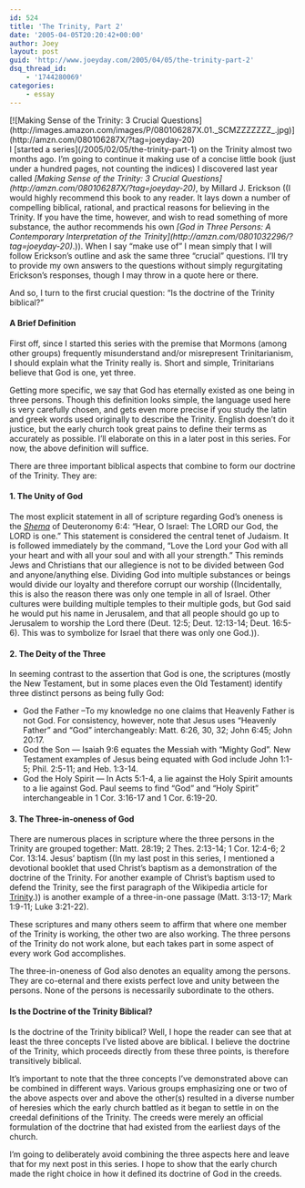 ```yaml
---
id: 524
title: 'The Trinity, Part 2'
date: '2005-04-05T20:20:42+00:00'
author: Joey
layout: post
guid: 'http://www.joeyday.com/2005/04/05/the-trinity-part-2'
dsq_thread_id:
    - '1744280069'
categories:
    - essay
---
```


<div class="lpic">[![Making Sense of the Trinity: 3 Crucial Questions](http://images.amazon.com/images/P/080106287X.01._SCMZZZZZZZ_.jpg)](http://amzn.com/080106287X/?tag=joeyday-20)</div>I [started a series](/2005/02/05/the-trinity-part-1) on the Trinity almost two months ago. I’m going to continue it making use of a concise little book (just under a hundred pages, not counting the indices) I discovered last year called <cite>[Making Sense of the Trinity: 3 Crucial Questions](http://amzn.com/080106287X/?tag=joeyday-20)</cite>, by Millard J. Erickson ((I would highly recommend this book to any reader. It lays down a number of compelling biblical, rational, and practical reasons for believing in the Trinity. If you have the time, however, and wish to read something of more substance, the author recommends his own <cite>[God in Three Persons: A Contemporary Interpretation of the Trinity](http://amzn.com/0801032296/?tag=joeyday-20)</cite>.)). When I say “make use of” I mean simply that I will follow Erickson’s outline and ask the same three “crucial” questions. I’ll try to provide my own answers to the questions without simply regurgitating Erickson’s responses, though I may throw in a quote here or there.

And so, I turn to the first crucial question: “Is the doctrine of the Trinity biblical?”

#### A Brief Definition

First off, since I started this series with the premise that Mormons (among other groups) frequently misunderstand and/or misrepresent Trinitarianism, I should explain what the Trinity really is. Short and simple, Trinitarians believe that God is one, yet three.

Getting more specific, we say that God has eternally existed as one being in three persons. Though this definition looks simple, the language used here is very carefully chosen, and gets even more precise if you study the latin and greek words used originally to describe the Trinity. English doesn’t do it justice, but the early church took great pains to define their terms as accurately as possible. I’ll elaborate on this in a later post in this series. For now, the above definition will suffice.

There are three important biblical aspects that combine to form our doctrine of the Trinity. They are:

#### 1. The Unity of God

The most explicit statement in all of scripture regarding God’s oneness is the *[Shema](http://en.wikipedia.org/wiki/Shema)* of Deuteronomy 6:4: “Hear, O Israel: The LORD our God, the LORD is one.” This statement is considered the central tenet of Judaism. It is followed immediately by the command, “Love the Lord your God with all your heart and with all your soul and with all your strength.” This reminds Jews and Christians that our allegience is not to be divided between God and anyone/anything else. Dividing God into multiple substances or beings would divide our loyalty and therefore corrupt our worship ((Incidentally, this is also the reason there was only one temple in all of Israel. Other cultures were building multiple temples to their multiple gods, but God said he would put his name in Jerusalem, and that all people should go up to Jerusalem to worship the Lord there (Deut. 12:5; Deut. 12:13-14; Deut. 16:5-6). This was to symbolize for Israel that there was only one God.)).

#### 2. The Deity of the Three

In seeming contrast to the assertion that God is one, the scriptures (mostly the New Testament, but in some places even the Old Testament) identify three distinct persons as being fully God:

- God the Father –To my knowledge no one claims that Heavenly Father is not God. For consistency, however, note that Jesus uses “Heavenly Father” and “God” interchangeably: Matt. 6:26, 30, 32; John 6:45; John 20:17.
- God the Son — Isaiah 9:6 equates the Messiah with “Mighty God”. New Testament examples of Jesus being equated with God include John 1:1-5; Phil. 2:5-11; and Heb. 1:3-14.
- God the Holy Spirit — In Acts 5:1-4, a lie against the Holy Spirit amounts to a lie against God. Paul seems to find “God” and “Holy Spirit” interchangeable in 1 Cor. 3:16-17 and 1 Cor. 6:19-20.

#### 3. The Three-in-oneness of God

There are numerous places in scripture where the three persons in the Trinity are grouped together: Matt. 28:19; 2 Thes. 2:13-14; 1 Cor. 12:4-6; 2 Cor. 13:14. Jesus’ baptism ((In my last post in this series, I mentioned a devotional booklet that used Christ’s baptism as a demonstration of the doctrine of the Trinity. For another example of Christ’s baptism used to defend the Trinity, see the first paragraph of the Wikipedia article for [Trinity](http://en.wikipedia.org/wiki/Trinity).)) is another example of a three-in-one passage (Matt. 3:13-17; Mark 1:9-11; Luke 3:21-22).

These scriptures and many others seem to affirm that where one member of the Trinity is working, the other two are also working. The three persons of the Trinity do not work alone, but each takes part in some aspect of every work God accomplishes.

The three-in-oneness of God also denotes an equality among the persons. They are co-eternal and there exists perfect love and unity between the persons. None of the persons is necessarily subordinate to the others.

#### Is the Doctrine of the Trinity Biblical?

Is the doctrine of the Trinity biblical? Well, I hope the reader can see that at least the three concepts I’ve listed above are biblical. I believe the doctrine of the Trinity, which proceeds directly from these three points, is therefore transitively biblical.

It’s important to note that the three concepts I’ve demonstrated above can be combined in different ways. Various groups emphasizing one or two of the above aspects over and above the other(s) resulted in a diverse number of heresies which the early church battled as it began to settle in on the creedal definitions of the Trinity. The creeds were merely an official formulation of the doctrine that had existed from the earliest days of the church.

I’m going to deliberately avoid combining the three aspects here and leave that for my next post in this series. I hope to show that the early church made the right choice in how it defined its doctrine of God in the creeds.